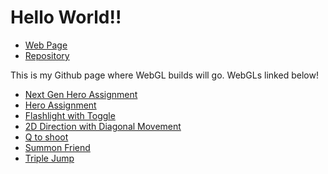 # Hello World!!

- [Web Page](https://kvntwo.github.io/css385/)
- [Repository](https://github.com/kvntwo/css385)

This is my Github page where WebGL builds will go.
WebGLs linked below!

- [Next Gen Hero Assignment](./WebGL/NextGenHero)
- [Hero Assignment](./WebGL/Hero)
- [Flashlight with Toggle](./WebGL/2DFlashlight)
- [2D Direction with Diagonal Movement](./WebGL/DiagonalDirection)
- [Q to shoot](./WebGL/SpaceToShoot)
- [Summon Friend](./WebGL/SummonAlly)
- [Triple Jump](./WebGL/TripleJump)
